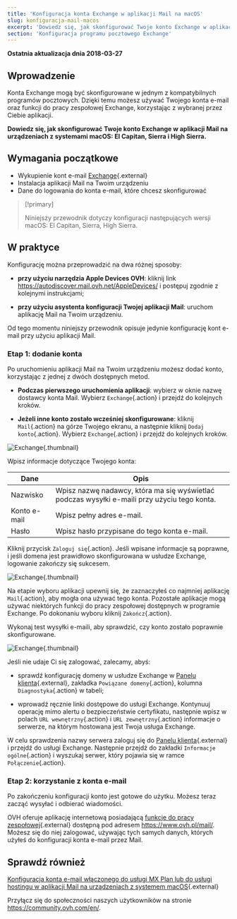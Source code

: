 ```yaml
---
title: 'Konfiguracja konta Exchange w aplikacji Mail na macOS'
slug: konfiguracja-mail-macos
excerpt: 'Dowiedz się, jak skonfigurować Twoje konto Exchange w aplikacji Mail na macOS - El Capitan, Sierra i High Sierra'
section: 'Konfiguracja programu pocztowego Exchange'
---
```


**Ostatnia aktualizacja dnia 2018-03-27**

## Wprowadzenie

Konta Exchange mogą być skonfigurowane w jednym z kompatybilnych programów pocztowych.  Dzięki temu możesz używać Twojego konta e-mail oraz funkcji do pracy zespołowej Exchange, korzystając z wybranej przez Ciebie aplikacji.

**Dowiedz się, jak skonfigurować Twoje konto Exchange w aplikacji Mail na urządzeniach z systemami macOS: El Capitan, Sierra i High Sierra.**


## Wymagania początkowe

- Wykupienie kont e-mail [Exchange](https://www.ovhcloud.com/pl/emails/){.external}
- Instalacja aplikacji Mail na Twoim urządzeniu
- Dane do logowania do konta e-mail, które chcesz skonfigurować

> [!primary]
>
> Niniejszy przewodnik dotyczy konfiguracji następujących wersji macOS: El Capitan, Sierra, High Sierra.
>

## W praktyce

Konfigurację można przeprowadzić na dwa różnej sposoby:

- **przy użyciu narzędzia Apple Devices OVH**: kliknij link <https://autodiscover.mail.ovh.net/AppleDevices/> i postępuj zgodnie z kolejnymi instrukcjami;

- **przy użyciu asystenta konfiguracji Twojej aplikacji Mail**: uruchom aplikację Mail na Twoim urządzeniu.

Od tego momentu niniejszy przewodnik opisuje jedynie konfigurację kont e-mail przy użyciu aplikacji Mail.

### Etap 1: dodanie konta

Po uruchomieniu aplikacji Mail na Twoim urządzeniu możesz dodać konto, korzystając z jednej z dwóch dostępnych metod.

- **Podczas pierwszego uruchomienia aplikacji**: wybierz w oknie nazwę dostawcy konta Mail. Wybierz `Exchange`{.action} i przejdź do kolejnych kroków.

- **Jeżeli inne konto zostało wcześniej skonfigurowane**: kliknij `Mail`{.action} na górze Twojego ekranu, a następnie kliknij `Dodaj konto`{.action}. Wybierz `Exchange`{.action} i przejdź do kolejnych kroków.

![Exchange](images/configuration-mail-macos-step1.png){.thumbnail}

Wpisz informacje dotyczące Twojego konta:

|Dane|Opis| 
|---|---| 
|Nazwisko|Wpisz nazwę nadawcy, która ma się wyświetlać podczas wysyłki e-maili przy użyciu tego konta.|
|Konto e-mail|Wpisz pełny adres e-mail.|
|Hasło|Wpisz hasło przypisane do tego konta e-mail.|  

Kliknij przycisk `Zaloguj się`{.action}. Jeśli wpisane informacje są poprawne, i jeśli domena jest prawidłowo skonfigurowana w usłudze Exchange, logowanie zakończy się sukcesem.

![Exchange](images/configuration-mail-macos-step2.png){.thumbnail}

Na etapie wyboru aplikacji upewnij się, że zaznaczyłeś co najmniej aplikację `Mail`{.action}, aby mogła ona używać tego konta. Pozostałe aplikacje mogą używać niektórych funkcji do pracy zespołowej dostępnych w programie Exchange. Po dokonaniu wyboru kliknij `Zakończ`{.action}.

Wykonaj test wysyłki e-maili, aby sprawdzić, czy konto zostało poprawnie skonfigurowane.

![Exchange](images/configuration-mail-macos-step3.png){.thumbnail}

Jeśli nie udaje Ci się zalogować, zalecamy, abyś:

- sprawdź konfigurację domeny w usłudze Exchange w [Panelu klienta](https://www.ovh.com/auth/?action=gotomanager&from=https://www.ovh.pl/&ovhSubsidiary=pl){.external}, zakładka `Powiązane domeny`{.action}, kolumna `Diagnostyka`{.action} w tabeli;

- wprowadź ręcznie linki dostępowe do usługi Exchange. Kontynuuj operację mimo alertu o bezpieczeństwie certyfikatu, następnie wpisz w polach `URL wewnętrzny`{.action} i `URL zewnętrzny`{.action} informacje o serwerze, na którym hostowana jest Twoja usługa Exchange.

W celu sprawdzenia nazwy serwera zaloguj się do [Panelu klienta](https://www.ovh.com/auth/?action=gotomanager&from=https://www.ovh.pl/&ovhSubsidiary=pl){.external} i przejdź do usługi Exchange. Następnie przejdź do zakładki `Informacje ogólne`{.action} i wyszukaj serwer, który pojawia się w ramce `Połączenie`{.action}.

### Etap 2: korzystanie z konta e-mail

Po zakończeniu konfiguracji konto jest gotowe do użytku. Możesz teraz zacząć wysyłać i odbierać wiadomości.

OVH oferuje aplikację internetową posiadającą [funkcje do pracy zespołowej](https://www.ovhcloud.com/pl/emails/){.external} dostępną pod adresem <https://www.ovh.pl/mail/>. Możesz się do niej zalogować, używając tych samych danych, których użyłeś do konfiguracji konta e-mail przez Mail.

## Sprawdź również

[Konfiguracja konta e-mail włączonego do usługi MX Plan lub do usługi hostingu w aplikacji Mail na urządzeniach z systemem macOS](https://docs.ovh.com/pl/emails/konfiguracja-mail-macos/){.external}

Przyłącz się do społeczności naszych użytkowników na stronie <https://community.ovh.com/en/>.
